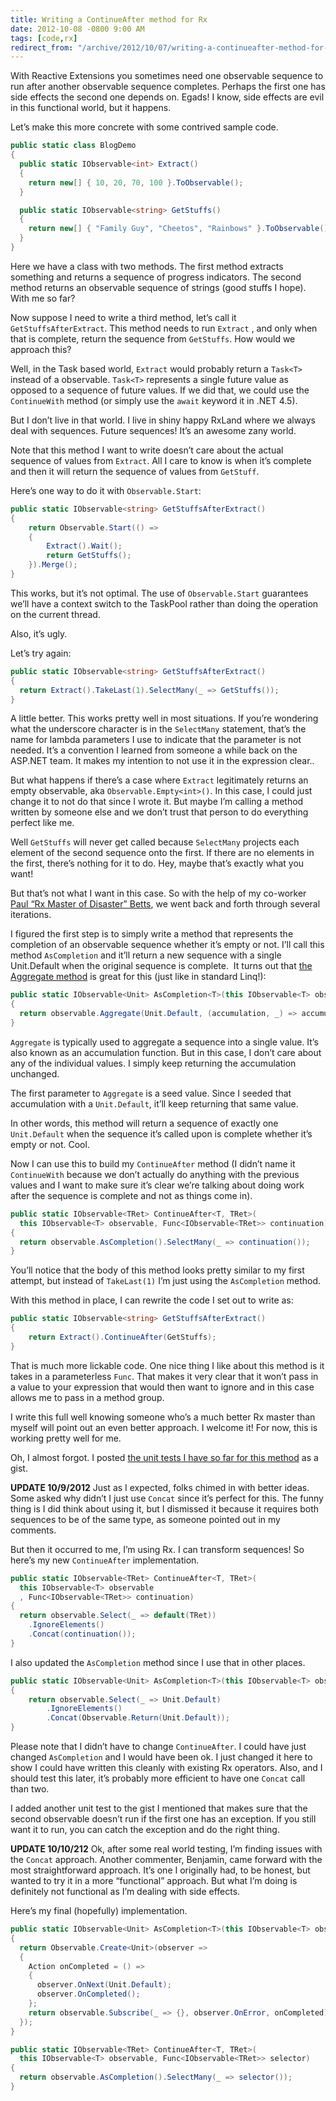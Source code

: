 ```yaml
---
title: Writing a ContinueAfter method for Rx
date: 2012-10-08 -0800 9:00 AM
tags: [code,rx]
redirect_from: "/archive/2012/10/07/writing-a-continueafter-method-for-rx.aspx/"
---
```


With Reactive Extensions you sometimes need one observable sequence to
run after another observable sequence completes. Perhaps the first one
has side effects the second one depends on. Egads! I know, side effects
are evil in this functional world, but it happens.

Let’s make this more concrete with some contrived sample code.

```csharp
public static class BlogDemo
{
  public static IObservable<int> Extract()
  {
    return new[] { 10, 20, 70, 100 }.ToObservable();
  }

  public static IObservable<string> GetStuffs()
  {
    return new[] { "Family Guy", "Cheetos", "Rainbows" }.ToObservable();
  }
}
```

Here we have a class with two methods. The first method extracts
something and returns a sequence of progress indicators. The second
method returns an observable sequence of strings (good stuffs I hope).
With me so far?

Now suppose I need to write a third method, let’s call it
`GetStuffsAfterExtract`. This method needs to run `Extract` , and only
when that is complete, return the sequence from `GetStuffs`. How would
we approach this?

Well, in the Task based world, `Extract` would probably return a
`Task<T>` instead of a observable. `Task<T>` represents a single future
value as opposed to a sequence of future values. If we did that, we
could use the `ContinueWith` method (or simply use the `await` keyword
it in .NET 4.5).

But I don’t live in that world. I live in shiny happy RxLand where we
always deal with sequences. Future sequences! It’s an awesome zany
world.

Note that this method I want to write doesn’t care about the actual
sequence of values from `Extract`. All I care to know is when it’s
complete and then it will return the sequence of values from `GetStuff`.

Here’s one way to do it with `Observable.Start`:

```csharp
public static IObservable<string> GetStuffsAfterExtract()
{
    return Observable.Start(() =>
    {
        Extract().Wait(); 
        return GetStuffs();
    }).Merge();
}
```

This works, but it’s not optimal. The use of `Observable.Start`
guarantees we’ll have a context switch to the TaskPool rather than doing
the operation on the current thread.

Also, it’s ugly.

Let’s try again:

```csharp
public static IObservable<string> GetStuffsAfterExtract()
{
  return Extract().TakeLast(1).SelectMany(_ => GetStuffs());
}
```

A little better. This works pretty well in most situations. If you’re
wondering what the underscore character is in the `SelectMany`
statement, that’s the name for lambda parameters I use to indicate that
the parameter is not needed. It’s a convention I learned from someone a
while back on the ASP.NET team. It makes my intention to not use it in
the expression clear..

But what happens if there’s a case where `Extract` legitimately returns
an empty observable, aka `Observable.Empty<int>()`. In this case, I
could just change it to not do that since I wrote it. But maybe I’m
calling a method written by someone else and we don’t trust that person
to do everything perfect like me.

Well `GetStuffs` will never get called because `SelectMany` projects
each element of the second sequence onto the first. If there are no
elements in the first, there’s nothing for it to do. Hey, maybe that’s
exactly what you want!

But that’s not what I want in this case. So with the help of my
co-worker [Paul “Rx Master of Disaster”
Betts](http://paulbetts.org/ "Paul Betts"), we went back and forth
through several iterations.

I figured the first step is to simply write a method that represents the
completion of an observable sequence whether it’s empty or not. I’ll
call this method `AsCompletion` and it’ll return a new sequence with a
single Unit.Default when the original sequence is complete.  It turns
out that [the Aggregate
method](http://msdn.microsoft.com/en-us/library/system.reactive.linq.observable.aggregate(v=vs.103).aspx "Aggregate")
is great for this (just like in standard Linq!):

```csharp
public static IObservable<Unit> AsCompletion<T>(this IObservable<T> observable)
{
  return observable.Aggregate(Unit.Default, (accumulation, _) => accumulation);
}
```

`Aggregate` is typically used to aggregate a sequence into a single
value. It’s also known as an accumulation function. But in this case, I
don’t care about any of the individual values. I simply keep returning
the accumulation unchanged.

The first parameter to `Aggregate` is a seed value. Since I seeded that
accumulation with a `Unit.Default`, it’ll keep returning that same
value.

In other words, this method will return a sequence of exactly one
`Unit.Default` when the sequence it’s called upon is complete whether
it’s empty or not. Cool.

Now I can use this to build my `ContinueAfter` method (I didn’t name it
`ContinueWith` because we don’t actually do anything with the previous
values and I want to make sure it’s clear we’re talking about doing work
after the sequence is complete and not as things come in).

```csharp
public static IObservable<TRet> ContinueAfter<T, TRet>(
  this IObservable<T> observable, Func<IObservable<TRet>> continuation)
{
  return observable.AsCompletion().SelectMany(_ => continuation());
}
```

You’ll notice that the body of this method looks pretty similar to my
first attempt, but instead of `TakeLast(1)` I’m just using the
`AsCompletion` method.

With this method in place, I can rewrite the code I set out to write as:

```csharp
public static IObservable<string> GetStuffsAfterExtract()
{
    return Extract().ContinueAfter(GetStuffs);
}
```

That is much more lickable code. One nice thing I like about this method
is it takes in a parameterless `Func`. That makes it very clear that it
won’t pass in a value to your expression that would then want to ignore
and in this case allows me to pass in a method group.

I write this full well knowing someone who’s a much better Rx master
than myself will point out an even better approach. I welcome it! For
now, this is working pretty well for me.

Oh, I almost forgot. I posted [the unit tests I have so far for this
method](https://gist.github.com/3855403 "ContinueAfter unit tests") as a
gist.

**UPDATE 10/9/2012** Just as I expected, folks chimed in with better
ideas. Some asked why didn’t I just use `Concat` since it’s perfect for
this. The funny thing is I did think about using it, but I dismissed it
because it requires both sequences to be of the same type, as someone
pointed out in my comments.

But then it occurred to me, I’m using Rx. I can transform sequences! So
here’s my new `ContinueAfter` implementation.

```csharp
public static IObservable<TRet> ContinueAfter<T, TRet>(
  this IObservable<T> observable
  , Func<IObservable<TRet>> continuation)
{
  return observable.Select(_ => default(TRet))
    .IgnoreElements()
    .Concat(continuation());
}
```

I also updated the `AsCompletion` method since I use that in other
places.

```csharp
public static IObservable<Unit> AsCompletion<T>(this IObservable<T> observable)
{
    return observable.Select(_ => Unit.Default)
        .IgnoreElements()
        .Concat(Observable.Return(Unit.Default));
}
```

Please note that I didn’t have to change `ContinueAfter`. I could have
just changed `AsCompletion` and I would have been ok. I just changed it
here to show I could have written this cleanly with existing Rx
operators. Also, and I should test this later, it’s probably more
efficient to have one `Concat` call than two.

I added another unit test to the gist I mentioned that makes sure that
the second observable doesn’t run if the first one has an exception. If
you still want it to run, you can catch the exception and do the right
thing.

**UPDATE 10/10/212** Ok, after some real world testing, I’m finding
issues with the `Concat` approach. Another commenter, Benjamin, came
forward with the most straightforward approach. It’s one I originally
had, to be honest, but wanted to try it in a more “functional” approach.
But what I’m doing is definitely not functional as I’m dealing with side
effects.

Here’s my final (hopefully) implementation.

```csharp
public static IObservable<Unit> AsCompletion<T>(this IObservable<T> observable)
{
  return Observable.Create<Unit>(observer =>
  {
    Action onCompleted = () =>
    {
      observer.OnNext(Unit.Default);
      observer.OnCompleted();
    };
    return observable.Subscribe(_ => {}, observer.OnError, onCompleted);
  });
}

public static IObservable<TRet> ContinueAfter<T, TRet>(
  this IObservable<T> observable, Func<IObservable<TRet>> selector)
{
  return observable.AsCompletion().SelectMany(_ => selector());
}
```

